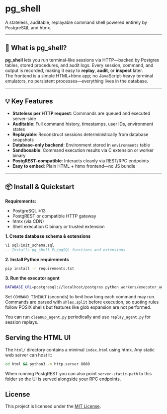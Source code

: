 # pg_shell

A stateless, auditable, replayable command shell powered entirely by PostgreSQL and htmx.

---

## 🚀 What is **pg_shell**?

**pg_shell** lets you run terminal-like sessions via HTTP—backed by Postgres tables, stored procedures, and audit logs. Every session, command, and output is recorded, making it easy to **replay**, **audit**, or **inspect** later.  
The frontend is a simple HTML+htmx app; no JavaScript-heavy terminal emulators, no persistent processes—everything lives in the database.

---

## 💡 Key Features

- **Stateless per HTTP request**: Commands are queued and executed server-side
- **Auditable**: Full command history, timestamps, user IDs, environment states
- **Replayable**: Reconstruct sessions deterministically from database snapshots
- **Database-only backend**: Environment stored in `environments` table
- **Sandboxable**: Command execution results via C extension or worker binary
- **PostgREST-compatible**: Interacts cleanly via REST/RPC endpoints
- **Easy to embed**: Plain HTML + htmx frontend—no JS bundle

---

## 📦 Install & Quickstart

**Requirements:**
- PostgreSQL ≥13
- PostgREST or compatible HTTP gateway
- htmx (via CDN)
- Shell execution C binary or trusted extension

**1. Create database schema & extensions**
```sql
\i sql/init_schema.sql
-- Installs pg_shell PL/pgSQL functions and extensions
```

**2. Install Python requirements**
```bash
pip install -r requirements.txt
```

**3. Run the executor agent**
```bash
DATABASE_URL=postgresql://localhost/postgres python workers/executor_agent.py
```
Set `COMMAND_TIMEOUT` (seconds) to limit how long each command may run.
Commands are parsed with `shlex.split` before execution, so quoting rules follow
POSIX shells but features like glob expansion are not performed.

You can run `cleanup_agent.py` periodically and use `replay_agent.py` for
session replays.

## Serving the HTML UI

The `html/` directory contains a minimal `index.html` using htmx. Any
static web server can host it:

```bash
cd html && python3 -m http.server 8080
```

When running PostgREST you can also point `server-static-path` to this
folder so the UI is served alongside your RPC endpoints.

## License

This project is licensed under the [MIT License](LICENSE).

